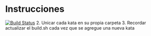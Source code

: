 # Instrucciones

[![Build Status](https://travis-ci.org/Bequita/IngeneriaDeSoftware.svg)](https://travis-ci.org/Bequita/IngeneriaDeSoftware)
2. Unicar cada kata en su propia carpeta
3. Recordar actualizar el build.sh cada vez que se agregue una nueva kata

